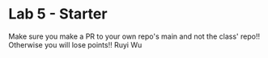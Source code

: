 # Lab 5 - Starter
Make sure you make a PR to your own repo's main and not the class' repo!! Otherwise you will lose points!!
Ruyi Wu
